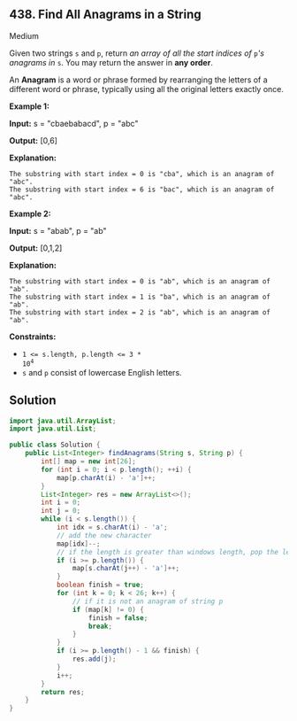 ## 438\. Find All Anagrams in a String

Medium

Given two strings `s` and `p`, return _an array of all the start indices of_ `p`_'s anagrams in_ `s`. You may return the answer in **any order**.

An **Anagram** is a word or phrase formed by rearranging the letters of a different word or phrase, typically using all the original letters exactly once.

**Example 1:**

**Input:** s = "cbaebabacd", p = "abc"

**Output:** [0,6]

**Explanation:**

    The substring with start index = 0 is "cba", which is an anagram of "abc".
    The substring with start index = 6 is "bac", which is an anagram of "abc". 

**Example 2:**

**Input:** s = "abab", p = "ab"

**Output:** [0,1,2]

**Explanation:**

    The substring with start index = 0 is "ab", which is an anagram of "ab".
    The substring with start index = 1 is "ba", which is an anagram of "ab".
    The substring with start index = 2 is "ab", which is an anagram of "ab". 

**Constraints:**

*   <code>1 <= s.length, p.length <= 3 * 10<sup>4</sup></code>
*   `s` and `p` consist of lowercase English letters.

## Solution

```java
import java.util.ArrayList;
import java.util.List;

public class Solution {
    public List<Integer> findAnagrams(String s, String p) {
        int[] map = new int[26];
        for (int i = 0; i < p.length(); ++i) {
            map[p.charAt(i) - 'a']++;
        }
        List<Integer> res = new ArrayList<>();
        int i = 0;
        int j = 0;
        while (i < s.length()) {
            int idx = s.charAt(i) - 'a';
            // add the new character
            map[idx]--;
            // if the length is greater than windows length, pop the left charcater in the window
            if (i >= p.length()) {
                map[s.charAt(j++) - 'a']++;
            }
            boolean finish = true;
            for (int k = 0; k < 26; k++) {
                // if it is not an anagram of string p
                if (map[k] != 0) {
                    finish = false;
                    break;
                }
            }
            if (i >= p.length() - 1 && finish) {
                res.add(j);
            }
            i++;
        }
        return res;
    }
}
```